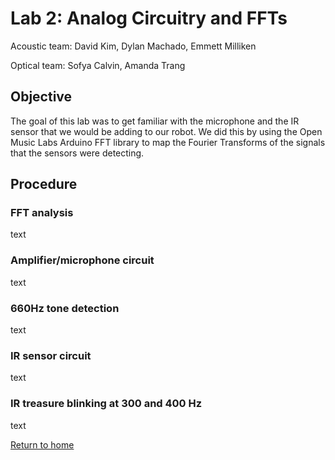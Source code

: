 # Lab 2: Analog Circuitry and FFTs
Acoustic team: David Kim, Dylan Machado, Emmett Milliken

Optical team: Sofya Calvin, Amanda Trang


## Objective 
The goal of this lab was to get familiar with the microphone and the IR sensor that we would be adding to our robot. We did this by using the Open Music Labs Arduino FFT library to map the Fourier Transforms of the signals that the sensors were detecting.

## Procedure

### FFT analysis
text

### Amplifier/microphone circuit
text

### 660Hz tone detection
text

### IR sensor circuit
text

### IR treasure blinking at 300 and 400 Hz
text

[Return to home](https://sofyacalvin.github.io/ece3400-group3/)
